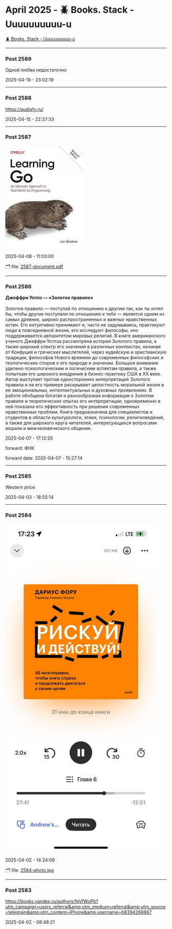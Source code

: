 # April 2025 - 🪲 Books. Stack - Uuuuuuuuuu-u

[🪲 Books. Stack - Uuuuuuuuuu-u](../../)



---

### Post 2589




Одной любви недостаточно


2025-04-19 - 23:02:19







---

### Post 2588




<a href="https://audiofy.ru/">https://audiofy.ru/</a>


2025-04-15 - 22:37:33







---

### Post 2587

 
![2587-thumbnail.jpg](2587-thumbnail.jpg) 




2025-04-08 - 11:03:00


🗂 file: [2587-document.pdf](2587-document.pdf) 






---

### Post 2586




<a href="https://i.ibb.co/QjtMyCbf/image-c85932d3fb346dcd21c7c.jpg">​​</a><b>Джеффри Уотлз — «Золотое правило»</b><br /><br />Золотое правило — поступай по отношению к другим так, как ты хотел бы, чтобы другие поступали по отношению к тебе — является одним из самых древних, широко распространенных и важных нравственных истин. Его интуитивно принимают и, часто не задумываясь, практикуют люди в повседневной жизни, его исследуют философы, оно поддерживается авторитетом мировых религий. В книге американского ученого Джеффри Уотлза рассмотрена история Золотого правила, а также широкий спектр его значений в различных контекстах, начиная от Конфуция и греческих мыслителей, через иудейскую и христианскую традиции, философов Нового времени до современных философских и теологических споров о его природе и значении. Большое внимание уделено психологическим и логическим аспектам правила, а также попыткам его широкого внедрения в бизнес-практику США в ХХ веке. Автор выступает против односторонних интерпретаций Золотого правила и на его примере раскрывает целостность моральной жизни в ее эмоциональных, интеллектуальных и духовных проявлениях. В работе обобщена богатая и разнообразная информация о Золотом правиле и теоретических опытах его интерпретации, одновременно в ней показана его эффективность при решении современных нравственных проблем. Книга предназначена для специалистов и студентов в области культурологи, этики, психологии, религиоведения, а также для широкого круга читателей, интересующихся вопросами морали и межчеловеческого общения.


2025-04-07 - 17:12:20



 
forward: ФНК 

forward date: 2025-04-07 - 15:27:14




---

### Post 2585




Western price


2025-04-03 - 18:55:14







---

### Post 2584

 
![2584-photo.jpg](2584-photo.jpg) 




2025-04-02 - 14:24:06


🗂 file: [2584-photo.jpg](2584-photo.jpg) 






---

### Post 2583




<a href="https://books.yandex.ru/authors/feVfWoPb?utm_campaign=users_referral&amp;utm_medium=referral&amp;utm_source=telegram&amp;utm_content=iPhone&amp;username=b8394268867">https://books.yandex.ru/authors/feVfWoPb?utm_campaign=users_referral&amp;utm_medium=referral&amp;utm_source=telegram&amp;utm_content=iPhone&amp;username=b8394268867</a>


2025-04-02 - 08:48:21





